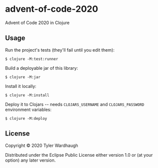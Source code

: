 # advent-of-code-2020

Advent of Code 2020 in Clojure

## Usage

Run the project's tests (they'll fail until you edit them):

    $ clojure -M:test:runner

Build a deployable jar of this library:

    $ clojure -M:jar

Install it locally:

    $ clojure -M:install

Deploy it to Clojars -- needs `CLOJARS_USERNAME` and `CLOJARS_PASSWORD` environment variables:

    $ clojure -M:deploy

## License

Copyright © 2020 Tyler Wardhaugh

Distributed under the Eclipse Public License either version 1.0 or (at
your option) any later version.
